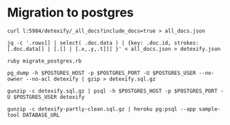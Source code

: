 # Migration to postgres

    curl l:5984/detexify/_all_docs?include_docs=true > all_docs.json

    jq -c '.rows[] | select( .doc.data ) | {key: .doc.id, strokes: [.doc.data[] | [.[] | [.x,.y,.t]]] }' < all_docs.json > detexify.json

    ruby migrate_postgres.rb

    pg_dump -h $POSTGRES_HOST -p $POSTGRES_PORT -U $POSTGRES_USER --no-owner --no-acl detexify | gzip > detexify.sql.gz

    gunzip -c detexify.sql.gz | psql -h $POSTGRES_HOST -p $POSTGRES_PORT -U $POSTGRES_USER detexify

    gunzip -c detexify-partly-clean.sql.gz | heroku pg:psql --app sample-tool DATABASE_URL
